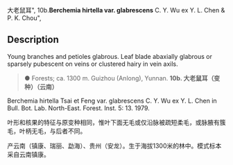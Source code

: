 大老鼠耳",
10b.**Berchemia hirtella var. glabrescens** C. Y. Wu ex Y. L. Chen & P. K. Chou",

## Description
Young branches and petioles glabrous. Leaf blade abaxially glabrous or sparsely pubescent on veins or clustered hairy in vein axils.

> ●  Forests; ca. 1300 m. Guizhou (Anlong), Yunnan.
**10b. 大老鼠耳（变种）（云南）**

Berchemia hirtella Tsai et Feng var. glabrescens C. Y. Wu ex Y. L. Chen in Bull. Bot. Lab. North-East. Forest. Inst. 5: 13. 1979.

叶形和核果的特征与原变种相同，惟叶下面无毛或仅沿脉被疏短柔毛，或脉腋有簇毛，叶柄无毛，与后者不同。

产云南（镇康、瑞丽、勐海）、贵州（安龙）。生于海拔1300米的林中。模式标本采自云南镇康。
